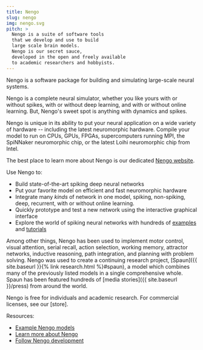 ```yaml
---
title: Nengo
slug: nengo
img: nengo.svg
pitch: >
  Nengo is a suite of software tools
  that we develop and use to build
  large scale brain models.
  Nengo is our secret sauce,
  developed in the open and freely available
  to academic researchers and hobbyists.
---
```


Nengo is a software package for
building and simulating large-scale neural systems.

Nengo is a complete neural simulator, whether you like
yours with or without spikes, with or without deep
learning, and with or without online learning.  But,
Nengo's sweet spot is anything with dynamics and spikes.

Nengo is unique in its ability to put your neural application on
a wide variety of hardware -- including the latest neuromorphic hardware.
Compile your model to run on CPUs, GPUs, FPGAs, supercomputers running MPI,
the SpiNNaker neuromorphic chip, or the latest Loihi neuromorphic chip from Intel.

The best place to learn more about Nengo is our dedicated [Nengo website](http://nengo.ai).

Use Nengo to:
 - Build state-of-the-art spiking deep neural networks
 - Put your favorite model on efficient and fast neuromorphic hardware
 - Integrate many *kinds* of network in one model, spiking, non-spiking, deep, recurrent, with or without online learning.
 - Quickly prototype and test a new network using the interactive graphical interface
 - Explore the world of spiking neural networks with hundreds of [examples](https://www.nengo.ai/nengo/examples.html) and [tutorials](???)


Among other things, Nengo has been used to
implement motor control, visual attention, serial recall,
action selection, working memory, attractor networks,
inductive reasoning, path integration,
and planning with problem solving.
Nengo was used to create a continuing research project,
[Spaun]({{ site.baseurl }}{% link research.html %}#spaun),
a model which combines many
of the previously listed models
in a single comprehensive whole.  Spaun has been featured
hundreds of [media stories]({{ site.baseurl }}/press) from around the world.

Nengo is free for individuals and academic research. For commercial licenses, see our [store].

Resources:
- [Example Nengo models](https://www.nengo.ai/nengo/examples.html)
- [Learn more about Nengo](https://www.nengo.ai/)
- [Follow Nengo development](https://github.com/nengo)
